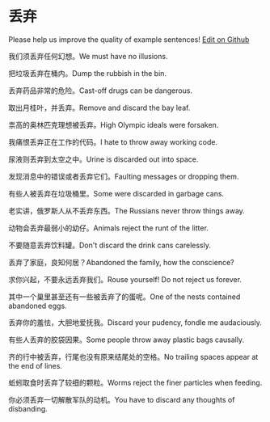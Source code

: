 # 丢弃

Please help us improve the quality of example sentences! [Edit on Github](https://github.com/jiyushe/jiyu-example-sentence-source/blob/main/chinese/diuqi.md)

<p><span class="chinese">我们须丢弃任何幻想。</span><span class="english">We must have no illusions.</span></p>

<p><span class="chinese">把垃圾丢弃在桶内。</span><span class="english">Dump the rubbish in the bin.</span></p>

<p><span class="chinese">丢弃药品非常的危险。</span><span class="english">Cast-off drugs can be dangerous.</span></p>

<p><span class="chinese">取出月桂叶，并丢弃。</span><span class="english">Remove and discard the bay leaf.</span></p>

<p><span class="chinese">祟高的奥林匹克理想被丢弃。</span><span class="english">High Olympic ideals were forsaken.</span></p>

<p><span class="chinese">我痛恨丢弃正在工作的代码。</span><span class="english">I hate to throw away working code.</span></p>

<p><span class="chinese">尿液则丢弃到太空之中。</span><span class="english">Urine is discarded out into space.</span></p>

<p><span class="chinese">发现消息中的错误或者丢弃它们。</span><span class="english">Faulting messages or dropping them.</span></p>

<p><span class="chinese">有些人被丢弃在垃圾桶里。</span><span class="english">Some were discarded in garbage cans.</span></p>

<p><span class="chinese">老实讲，俄罗斯人从不丢弃东西。</span><span class="english">The Russians never throw things away.</span></p>

<p><span class="chinese">动物会丢弃最弱小的幼仔。</span><span class="english">Animals reject the runt of the litter.</span></p>

<p><span class="chinese">不要随意丢弃饮料罐。</span><span class="english">Don't discard the drink cans carelessly.</span></p>

<p><span class="chinese">丢弃了家庭，良知何居？</span><span class="english">Abandoned the family, how the conscience?</span></p>

<p><span class="chinese">求你兴起，不要永远丢弃我们。</span><span class="english">Rouse yourself! Do not reject us forever.</span></p>

<p><span class="chinese">其中一个巢里甚至还有一些被丢弃了的蛋呢。</span><span class="english">One of the nests contained abandoned eggs.</span></p>

<p><span class="chinese">丢弃你的羞怯，大胆地爱抚我。</span><span class="english">Discard your pudency, fondle me audaciously.</span></p>

<p><span class="chinese">有些人丢弃的胶袋因果。</span><span class="english">Some people throw away plastic bags causally.</span></p>

<p><span class="chinese">齐的行中被丢弃，行尾也没有原来结尾处的空格。</span><span class="english">No trailing spaces appear at the end of lines.</span></p>

<p><span class="chinese">蚯蚓取食时丢弃了较细的颗粒。</span><span class="english">Worms reject the finer particles when feeding.</span></p>

<p><span class="chinese">你必须丢弃一切解散军队的动机。</span><span class="english">You have to discard any thoughts of disbanding.</span></p>

